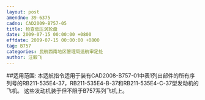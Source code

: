 ```yaml
---
layout: post
amendno: 39-6375
cadno: CAD2009-B757-05
title: 检查低压涡轮盘
date: 2009-07-15 00:00:00 +0800
effdate: 2009-07-15 00:00:00 +0800
tag: B757
categories: 民航西南地区管理局适航审定处
author: 汪毅飞
---
```


##适用范围:
本适航指令适用于装有CAD2008-B757-01中表1列出部件的所有序列号的RB211-535E4-37，RB211-535E4-B-37和RB211-535E4-C-37型发动机的飞机。
这些发动机装于但不限于B757系列飞机上。

